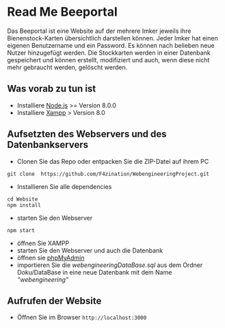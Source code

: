 # Read Me Beeportal

Das Beeportal ist eine Website auf der mehrere Imker jeweils ihre Bienenstock-Karten übersichtlich darstellen können. Jeder Imker hat einen eigenen Benutzername und ein Password. Es können nach belieben neue Nutzer hinzugefügt werden. Die Stockkarten werden in einer Datenbank gespeichert und können erstellt, modifiziert und auch, wenn diese nicht mehr gebraucht werden, gelöscht werden.

## Was vorab zu tun ist
- Installiere [Node.js](https://nodejs.org/de/) >= Version 8.0.0
- Installiere [Xampp](https://www.apachefriends.org/de/download.html) > Version 8.0


## Aufsetzten des Webservers und des Datenbankservers
- Clonen Sie das Repo oder entpacken Sie die ZIP-Datei auf ihrem PC
```
git clone  https://github.com/F4zination/WebengineeringProject.git
```
- Installieren Sie alle dependencies
```
cd Website
npm install
```
- starten Sie den Webserver
```
npm start
```
- öffnen Sie XAMPP
- starten Sie den Webserver und auch die Datenbank
- öffnen sie [phpMyAdmin](http://localhost/phpmyadmin/index.php)
- importieren Sie die *webengineeringDataBase.sql* aus dem Ordner Doku/DataBase in eine neue Datenbank mit dem Name *"webengineering"*

## Aufrufen der Website

-  Öffnen Sie im Browser `http://localhost:3000`
